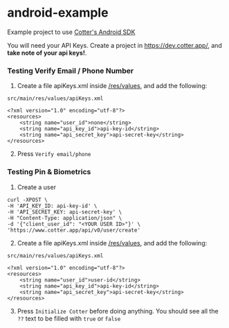 # android-example
Example project to use [Cotter's Android SDK](https://github.com/cotterapp/android-sdk)

You will need your API Keys. Create a project in https://dev.cotter.app/, and **take note of your api keys!**.

### Testing Verify Email / Phone Number
1. Create a file apiKeys.xml inside [/res/values](https://github.com/cotterapp/android-example/tree/master/app/src/main/res/values), and add the following:
```
src/main/res/values/apiKeys.xml

<?xml version="1.0" encoding="utf-8"?>
<resources>
    <string name="user_id">none</string>
    <string name="api_key_id">api-key-id</string>
    <string name="api_secret_key">api-secret-key</string>
</resources>
```
2. Press `Verify email/phone`


### Testing Pin & Biometrics
1. Create a user
```
curl -XPOST \
-H 'API_KEY_ID: api-key-id' \
-H 'API_SECRET_KEY: api-secret-key' \
-H "Content-Type: application/json" \
-d '{"client_user_id": "<YOUR USER ID>"}' \
'https://www.cotter.app/api/v0/user/create'
```
2. Create a file apiKeys.xml inside [/res/values](https://github.com/cotterapp/android-example/tree/master/app/src/main/res/values), and add the following:
```
src/main/res/values/apiKeys.xml

<?xml version="1.0" encoding="utf-8"?>
<resources>
    <string name="user_id">user-id</string>
    <string name="api_key_id">api-key-id</string>
    <string name="api_secret_key">api-secret-key</string>
</resources>
```
3. Press `Initialize Cotter` before doing anything. You should see all the `??` text to be filled with `true` or `false`
